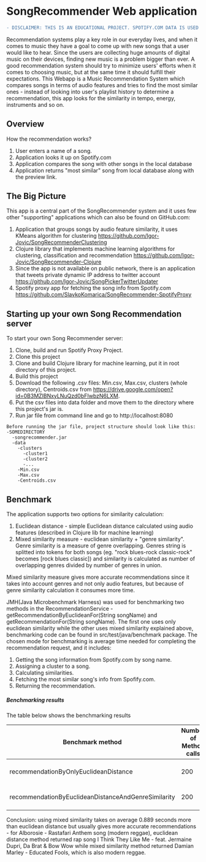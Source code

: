 # SongRecommender Web application
```diff
- DISCLAIMER: THIS IS AN EDUCATIONAL PROJECT. SPOTIFY.COM DATA IS USED FOR EDUCATIONAL PURPOSES ONLY.
```
Recommendation systems play a key role in our everyday lives, and when it comes to music they have a goal to come up with new songs that a user would like to hear. Since the users are collecting huge amounts of digital music on their devices, finding new music is a problem bigger than ever. 
A good recommendation system should try to minimize users' efforts when it comes to choosing music, but at the same time it should fulfill their expectations. 
This Webapp is a Music Recommendation System which compares songs in terms of audio features and tries to find the most similar ones - instead of looking into user's playlist history to determine a recommendation, this app looks for the similarity in tempo, energy, instruments and so on. 

## Overview

How the recommendation works?
1. User enters a name of a song.
2. Application looks it up on Spotify.com
3. Application compares the song with other songs in the local database
4. Application returns "most similar" song from local database along with the preview link.

## The Big Picture 

This app is a central part of the SongRecommender system and it uses few other "supporting" applications which can also be found on GitHub.com:
1. Application that groups songs by audio feature similarity, it uses KMeans algorithm for clustering   https://github.com/Igor-Jovic/SongRecommenderClustering
2. Clojure library that implements machine learning algorithms for clustering, classification and recommendation https://github.com/Igor-Jovic/SongRecommender-Clojure
3. Since the app is not available on public network, there is an application that tweets private dynamic IP address to twitter account https://github.com/Igor-Jovic/SongPickerTwitterUpdater
4. Spotify proxy app for fetching the song info from Spotify.com https://github.com/SlavkoKomarica/SongRecommender-SpotifyProxy

## Starting up your own Song Recommendation server

To start your own Song Recommender server:
1. Clone, build and run Spotify Proxy Project.
2. Clone this project
3. Clone and build Clojure library for machine learning, put it in root directory of this project.
4. Build this project
5. Download the following .csv files: Min.csv, Max.csv, clusters (whole directory), Centroids.csv from https://drive.google.com/open?id=0B3MZlBNxyLNuQzd0bFIwbzN6LXM. 
6. Put the csv files into data folder and move them to the directory where this project's jar is. 
7. Run jar file from command line and go to http://localhost:8080 

```
Before running the jar file, project structure should look like this:
-SOMEDIRECTORY
  -songrecommender.jar
  -data
    -clusters
      -cluster1
      -cluster2
      -...
    -Min.csv
    -Max.csv
    -Centroids.csv
 ```

## Benchmark

The application supports two options for similarity calculation:
1. Euclidean distance - simple Euclidean distance calculated using audio features (described in Clojure lib for machine learning) 
2. Mixed similarity measure - euclidean similarity + "genre similarity". Genre similarity is a measure of genre overlapping. Genres string is splitted into tokens for both songs (eg. "rock blues-rock classic-rock" becomes [rock blues classic]) and similarity is calculated as number of overlapping genres divided by number of genres in union. 

Mixed similarity measure gives more accurate recommendations since it takes into account genres and not only audio features, but because of genre similarity calculation it consumes more time. 

JMH(Java Microbenchmark Harness) was used for benchmarking two methods in the RecommendationService - getRecommendationByEuclideanFor(String songName) and getRecommendationFor(String songName). The first one uses only euclidean similarity while the other uses mixed similarity explained above, benchmarking code can be found in src/test/java/benchmark package. 
The chosen mode for benchmarking is average time needed for completing the recommendation request, and it includes:
1. Getting the song information from Spotify.com by song name.
2. Assigning a cluster to a song.
3. Calculating similarities.
4. Fetching the most similar song's info from Spofify.com.
5. Returning the recommendation.

##### Benchmarking results
The table below shows the benchmarking results

Benchmark method                                         | Number of Method calls | Average time | Units
-------------                                            | -------------          | -------------| -------------
recommendationByOnlyEuclideanDistance                    | 200                    | 2705.180     | milliseconds per operation
recommendationByEuclideanDistanceAndGenreSimilarity      | 200                    | 3594.487     | milliseconds per operation

Conclusion: using mixed similarity takes on average 0.889 seconds more than euclidean distance but usually gives more accurate recommendations - for Alborosie - Rastafari Anthem song (modern reggae), euclidean distance method returned rap song I Think They Like Me - feat. Jermaine Dupri, Da Brat & Bow Wow while mixed similarity method returned Damian Marley	-	Educated Fools, which is also modern reggae.  
